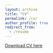 ```yaml
---
layout: archive
title: "CV"
permalink: /cv/
author_profile: true
redirect_from:
  - /resume
---
```



[Download CV here](http://srh-gst.github.io/files/gust_CV_June_22.pdf)